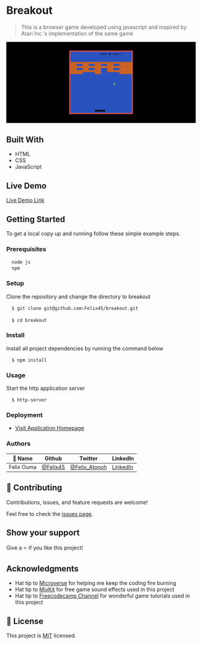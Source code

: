 # Breakout

> This is a browser game developed using javascript and inspired by Atari Inc.'s implementation of the same game

![App Screenshot](assets/images/app_screenshot.png)

## Built With

- HTML
- CSS
- JavaScript

## Live Demo

[Live Demo Link](https://felix45.github.io/breakout/)

## Getting Started

To get a local copy up and running follow these simple example steps.

### Prerequisites
```
  node js
  npm

```
### Setup
Clone the repository and change the directory to breakout

``` 
  $ git clone git@github.com:Felix45/breakout.git

  $ cd breakout

```

### Install
Install all project dependencies by running the command below
 
``` 
  $ npm install
```
### Usage
Start the http application server
``` 
  $ http-server
```

### Deployment
- [Visit Application Homepage](http://localhost:8080)


### Authors

| 👤 Name | Github | Twitter | LinkedIn |
|------|--------|---------|----------|
|Felix Ouma|[@Felix45](https://github.com/Felix45)|[@Felix_Atonoh](https://twitter.com/Felix_Atonoh)|[LinkedIn](https://www.linkedin.com/in/felix-ouma-639766b0/)|


## 🤝 Contributing

Contributions, issues, and feature requests are welcome!

Feel free to check the [issues page](https://github.com/Felix45/breakout/issues).

## Show your support

Give a ⭐️ if you like this project!

## Acknowledgments

- Hat tip to [Microverse](https://bit.ly/MicroverseTN) for helping me keep the coding fire burning
- Hat tip to [MixKit](https://mixkit.co/free-sound-effects/game/) for free game sound effects used in this project
- Hat tip to [Freecodecamp Channel](https://www.youtube.com/c/Freecodecamp) for wonderful game tutorials used in this project


## 📝 License

This project is [MIT](https://github.com/git/git-scm.com/blob/main/MIT-LICENSE.txt) licensed.